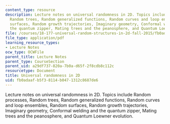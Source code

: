 ```yaml
---
content_type: resource
description: Lecture notes on universal randomness in 2D. Topics include Random processes,
  Random trees, Random generalized functions, Random curves and loop ensembles, Random
  surfaces, Random growth trajectories, Imaginary geometry, Conformal welding and
  the quantum zipper, Mating trees and the peanosphere, and Quantum Loewner evolution.
file: /courses/18-177-universal-random-structures-in-2d-fall-2015/fb0adaafb5f38114b0471312c8687de6_MIT18_177F15_LECNOTES.pdf
file_type: application/pdf
learning_resource_types:
- Lecture Notes
ocw_type: OCWFile
parent_title: Lecture Notes
parent_type: CourseSection
parent_uid: a29df737-820a-7b0a-d65f-2f8cdb8c112c
resourcetype: Document
title: Universal randomness in 2D
uid: fb0adaaf-b5f3-8114-b047-1312c8687de6
---
```

Lecture notes on universal randomness in 2D. Topics include Random processes, Random trees, Random generalized functions, Random curves and loop ensembles, Random surfaces, Random growth trajectories, Imaginary geometry, Conformal welding and the quantum zipper, Mating trees and the peanosphere, and Quantum Loewner evolution.

